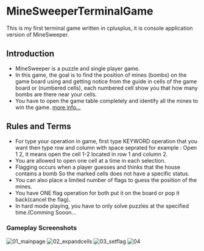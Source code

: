 # MineSweeperTerminalGame
This is my first terminal game written in cplusplus, it is console application version of MineSweeper.

## Introduction
- MineSweeper is a puzzle and single player game.
- In this game, the goal is to find the position of mines (bombs) on the game board
  using and getting notice from the guide in cells of the game board or (numbered cells),
  each numbered cell show you that how many bombs are there near your cells.
- You have to open the game table completely and identify all the mines to win the game. [more info...](https://en.wikipedia.org/wiki/Minesweeper_(video_game))

## Rules and Terms
- For type your operation in game, first type KEYWORD operation that you want then type row
  and column with space seprated for example : Open 1 2, it means open the cell 1-2 located in
  row 1 and column 2.
- You are allowed to open one cell at a time in each selection.
- Flagging occurs when a player guesses and thinks that the house contains a bomb
  So the marked cells does not have a specific status.
- You can also place a limited number of flags to guess the position of the mines.
- You have ONE flag operation for both put it on the board or pop it back(cancel the flag).
- In hard mode playing, you have to only solve puzzles at the specified time.(Comming Sooon...

### Gameplay Screenshots
![01_mainpage](https://user-images.githubusercontent.com/61208323/103232260-41cb0400-494f-11eb-9c23-750bed4f1995.jpg)
![02_expandcells](https://user-images.githubusercontent.com/61208323/103232365-7c34a100-494f-11eb-87ec-b76bfbd0725f.jpg)
![03_setflag](https://user-images.githubusercontent.com/61208323/103232383-8bb3ea00-494f-11eb-8c06-2b878080101a.jpg)
![04](https://user-images.githubusercontent.com/61208323/103232405-98d0d900-494f-11eb-823a-08e6e6bfc51d.jpg)
